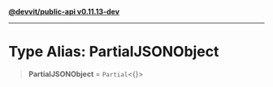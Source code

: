 [**@devvit/public-api v0.11.13-dev**](../README.md)

---

# Type Alias: PartialJSONObject

> **PartialJSONObject** = `Partial`\<\{\}\>
